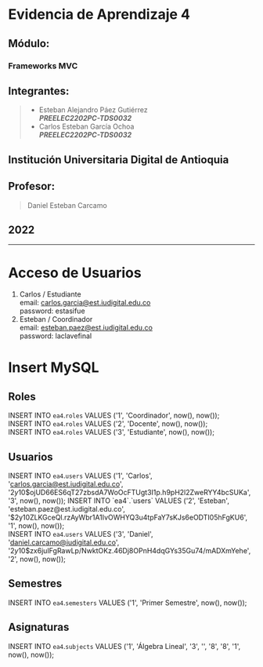 # Evidencia de Aprendizaje 4 

## Módulo:
### Frameworks MVC

## Integrantes:
> - Esteban Alejandro Páez Gutiérrez  
> ***PREELEC2202PC-TDS0032***
> - Carlos Esteban García Ochoa  
> ***PREELEC2202PC-TDS0032***

## Institución Universitaria Digital de Antioquia

## Profesor:
> Daniel Esteban Carcamo

## 2022

---

# Acceso de Usuarios 

1. Carlos / Estudiante    
   email: carlos.garcia@est.iudigital.edu.co  
   password: estasifue
2. Esteban / Coordinador  
   email: esteban.paez@est.iudigital.edu.co  
   password: laclavefinal

# Insert MySQL

## Roles  
INSERT INTO `ea4`.`roles`  VALUES ('1', 'Coordinador', now(), now());  
INSERT INTO `ea4`.`roles`  VALUES ('2', 'Docente', now(), now());  
INSERT INTO `ea4`.`roles`  VALUES ('3', 'Estudiante', now(), now());


## Usuarios
INSERT INTO `ea4`.`users`  VALUES ('1', 'Carlos', 'carlos.garcia@est.iudigital.edu.co', '$2y$10$ojUD66ES6qT27zbsdA7WoOcFTUgt3I1p.h9pH2l2ZweRYY4bcSUKa', '3', now(), now());  
INSERT INTO `ea4`.`users`  VALUES ('2', 'Esteban', 'esteban.paez@est.iudigital.edu.co', '$2y$10$ZLKGceQl.rzAyWbr1A1IvOWHYQ3u4tpFaY7sKJs6eODTI05hFgKU6', '1', now(), now());  
INSERT INTO `ea4`.`users`  VALUES ('3', 'Daniel', 'daniel.carcamo@iudigital.edu.co', '$2y$10$zx6juIFgRawLp/NwktOKz.46Dj8OPnH4dqGYs35Gu74/mADXmYehe', '2', now(), now());

## Semestres
INSERT INTO `ea4`.`semesters`  VALUES ('1', 'Primer Semestre', now(), now());

## Asignaturas
INSERT INTO `ea4`.`subjects`  VALUES ('1', 'Álgebra Lineal', '3', '', '8', '8', '1', now(), now());